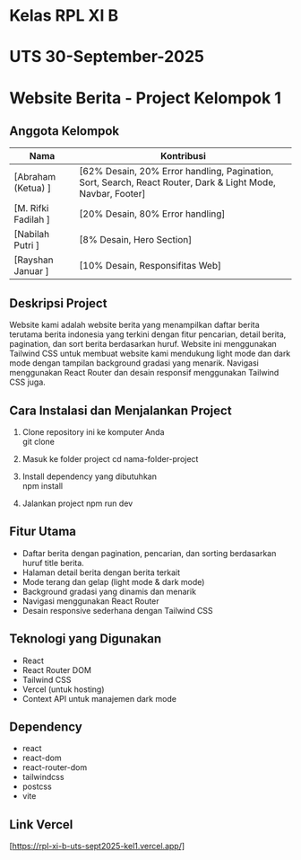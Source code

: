 # Kelas RPL XI B
# UTS 30-September-2025

# Website Berita - Project Kelompok 1

## Anggota Kelompok

| Nama               | Kontribusi                                                                                                  |
|--------------------|-------------------------------------------------------------------------------------------------------------|
| [Abraham  (Ketua) ]| [62% Desain, 20% Error handling, Pagination, Sort, Search, React Router, Dark & Light Mode, Navbar, Footer] |
| [M. Rifki Fadilah ]| [20% Desain, 80% Error handling]                                                                            |
| [Nabilah Putri    ]| [8% Desain, Hero Section]                                                                                   |
| [Rayshan Januar   ]| [10% Desain, Responsifitas Web]                                                                                         |

## Deskripsi Project

Website kami adalah website berita yang menampilkan daftar berita terutama berita indonesia yang terkini dengan fitur pencarian, detail berita, pagination, dan sort berita berdasarkan huruf.
Website ini menggunakan Tailwind CSS untuk membuat website kami mendukung light mode dan dark mode dengan tampilan background gradasi yang menarik. Navigasi menggunakan React Router dan desain responsif menggunakan Tailwind CSS juga.

## Cara Instalasi dan Menjalankan Project

1. Clone repository ini ke komputer Anda  
   git clone <url-repository-anda>

2. Masuk ke folder project
   cd nama-folder-project

3. Install dependency yang dibutuhkan  
   npm install

4. Jalankan project
   npm run dev

## Fitur Utama

- Daftar berita dengan pagination, pencarian, dan sorting berdasarkan huruf title berita.  
- Halaman detail berita dengan berita terkait  
- Mode terang dan gelap (light mode & dark mode)  
- Background gradasi yang dinamis dan menarik  
- Navigasi menggunakan React Router
- Desain responsive sederhana dengan Tailwind CSS

## Teknologi yang Digunakan

- React  
- React Router DOM  
- Tailwind CSS  
- Vercel (untuk hosting)  
- Context API untuk manajemen dark mode

## Dependency

- react  
- react-dom  
- react-router-dom  
- tailwindcss  
- postcss  
- vite

## Link Vercel

[https://rpl-xi-b-uts-sept2025-kel1.vercel.app/]

